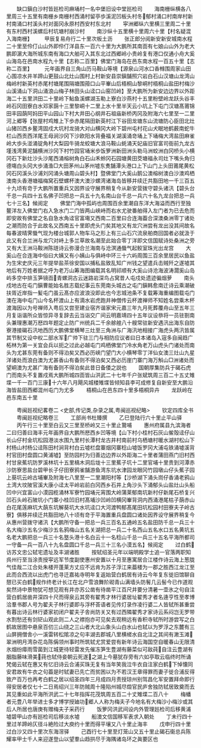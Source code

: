 <!-- { "loadSidebar": true } -->
　　缺口鎭白沙村皆廵检司麻埇村一名中堡旧设中堂廵检司
　　海南栅纵横各八里周三十五里有南栅乡南栅村西涌村留亭歩溪泥凹板头村冬郁村涌口村南岸村新村南涌口村溪头村对面冈永原村西安村东北村
　　寜洲郷纵六里横三里周二十里有东村西村溪螺后村坑塘村崩沙村
　　南沙纵十五里横十里周六十里【村名疑混入海南栅】
　　甲辰复易舟行二十里次板土沥
　　张正郎分阅新安新安城南水程二十里至伶仃山山外即伶仃洋县东一百六十里为大鹏所其南靣有七娘山山外为老大鹏即濵大海所城东南有海口大舶可入其东北过西郷岭小贵岭复有港口仅通小舟大奚山海岛在邑南水程九十里【志称二百里】佛堂门海岛在邑东南水程一百五十里【志称二百里】
　　元年画界自三角山历马鞍山等境【源泉山河水口香橼围周家山田心围凉水井羊蹄山更鼓山北灶山围村上村新安县崇鎭舗照穴岩白石山汉塘山龙湾山梅岭村新英村赤尾村塘尾围隔塘围箝口山平輋山后梧桐山黎峒村梧桐山盐田村梅沙山溪涌山下洞山涌浪山梅子林田头山迳口山窑凹岭】至大鹏所为新安边边界以外距海二十五里洪田二十里岭下鮎鱼溪螺湖玉勒上寮白沙燕村十五里粉壁岭龙跃头谷丰岭石冈田寮白水邓家蓢十三里黎峒十二里上水十里半天云小坑上下屯门汉塘髙莆锦田丰园蓢阿妈田平山园山下村大井田心纲井石祖庙新桥丙冈及附海六七里至一二里河上郷等【张屋村鸡雉上下歩赤尾隔田新英村江下谷田龙塘东山流塘防心臣田北灶山猪凹西乡鳌湾固戍大坑村龙骑大对山横冈大岭下碧州屯村花山犬眠地鹤薮南蛇牛栏山西贡西洋尾王母涧沙冈下沙欧阳水背叠福关湖溪涌竒埇上下埇梅大湾盐田麻雀岭大歩头湴涌锭角村大梨园牛骑龙蛟塘大浪马鞍山蚝涌天妃庙旧官富司衙前九龙古墐浅湾黄泥舗横洲沙冈下村竹园官埇米歩饭箩洲新田洲头勒马洲蛟洲白冈桥头小横冈石下新灶沙头沙尾西涌榕树角白石山禾蛉冈石园塘黄田茭塘福永司灶下嘴头角归德塲白头冈大歩涌渔□大田茅州山茅州墟东煑舗潭头港口上下山门上头田莆尾黄松冈石冈溪头沙浦刘冈涌头塘周山碧头村】暨佛堂门大奚山鹅公澳榕树澳白沙澳鸡栖澳南头香港塘福梅窝石壁螺杯澳大澳沙螺湾诸海岛皆移并续迁共豁田地一千三百五十九顷有竒于大鹏所置重兵又因界设守展界稍复今从新安营拨守碧头诸汛【碧头台千总一兵四十五名佛子凹把总一兵五十九名南山台千总一兵六十名九龙台把总一兵七十三名】候阅定
　　佛堂门海中孤屿也周围百余里潮自东洋大海溢而西行至独鳌洋左入佛堂门右入急水门二门皆两山峡峙而右水尤驶番舶得入左门者为已去危而即安故有佛堂之名自急水角迳官富塲又西南二百里曰合连海葢合深澳桑洲零丁诸处之潮而防合于此故名又西南五十里即虎头门矣其地又有龙穴洲尝有龙出没其间故名每春波晴霁蜃气现为楼台城郭人物车马之形上有三山石穴流泉舶商回国者必就汲于此又有合兰洲与龙穴对峙上多兰草故名潮至此始合零丁洋即文信国赋诗处桑洲之旁又有大王洲马鞍洲陈琏诗云弥漫合兰海南与沧溟通蜃气起鲛室珠光出龙宫
　　大奚山在合连海中俗曰大姨又有小姨山与俱峙中环三十六屿周围三百余里居民以鱼盐为生宋史庆元三年提举盐茶徐安国以捕私盐致乱知广州钱之望遣兵击贼歼之遂墟其地后有万姓者据之呼为老万山筹海图编载其名明祁顺有大奚山诗沧海波涛濶奚山岛屿多空中排玉笋镜靣青螺洞古云迷路岩深鸟占窝昔人屯戍处遗迹徧烟萝
　　南头戍地古在屯门鎭曹能始名胜志载纪事云东莞南头城古之屯门鎭韩愈南迁诗云乘潮破扶胥近岸指一髪屯门虽云髙亦应波浪没即此也今志城池条不复载筹海重编图载屯门澳在海中屯门山今名杯渡山上有滴水岩虎跑井神僧传云杯渡禅师不知姓名尝乘木杯渡海因以为号禅师入粤后又尝至建业宿齐谐家宋元嘉三年九月死葬覆舟山至五年三月复诣谐所众皆惊异寻复辞去云当诣交广间云明嘉靖四十五年议设叅将一员驻劄南头兼理惠潮万厯四年题定止防广州统兵二千余艅艎八十艘常驻新安遇汛出海东自防寮港接碣石汛地西历大鹏佛堂横琴三灶至三角洲与广海汛地相接广海虎头两汛皆属其节制又设中权二部水军广帅下驻三门与相防应议者曰日本诸岛入宼多自闽趋广柘林为第一关宜会兵以扼之过此必越屯门鸡栖佛堂门冷水角老万山虎头门诸处而南头为尤甚东莞有备则不得泊矣又西必历峡门望门大小横琴零丁洋仙女澳三灶山九星洋诸处而浪白澳为尤甚香山有备则不得泊矣又西必历崖门寨门海万斛山□洲诸处而望峒澳为尤甚广海有备则不得泊矣此昔日备倭之説也
　　国朝厚集防兵于碣石虎门而南头不复置戍焉大鹏所城四靣皆山洪武二十七年千户张斌筑周三百二十五丈雉堞一千一百门三康十六年八月飓风城楼雉堞皆倾知县李可成修复自新安至大鹏沿海皆盐田西郷混州屯门为尤多
　　梧桐山在邑东四十里多梧桐异卉
　　龙跃岭在邑东南五十里




　　粤闽廵视纪畧卷二
<史部,传记类,杂录之属,粤闽巡视纪略>
　　钦定四库全书
　　粤闽廵视纪略卷三
　　工部尚书杜臻撰
　　乙巳登陆行六十里止平山驿
　　丙午行三十里至白云又三里至桥岭又三十里止鵞哺
　　惠州府属县九滨海者二曰归善曰海丰元年画界自大鹏所厯西乡凹等境【山下村小桂村石灰山鲎殻迳仔山长山仔村金坑松园港淡水围九里村长潭村龙古井村南前村乌栖塘村暖水湖村松山下村杨山村杨公迳陈田村涧背村白云墟栏盘寨烟冈寨稔山墟饭罗冈大浦屯铁涌墟溪背村官田村盘圆口黄浦墟】至防园村为归善边边界以外距海二十里者蒲田燕门旧村西村甘泉蕉坑防罗溪林坑十五里槁木洞后垅十三里蕉子坑十二里官埔十里贵到河潭赤沙防寮思盐台碧甲长子仔田寮鸦雀舗游鱼湾东坑水津园龙眼冈竹园墩山仔头蕉子园上葵坑云岭古埔輋及附海七八里至一二里潮阳村等【沙桥湖下涌头峝仔香涌老鸦山土湾大坟陂官溪大康小迳太平岭岩前白冈西乡石井上角沙头下涌郁头山盐灶山头船凹中兴宜富山小漠园榄涌林军寮竹园埇元宵围大岭蒲莱郁南坑新村仔新尾石桥复兴凹石头岭石陂坑小门寨小桂凹旧村髙埔沙凹岭凹横冈輋背洞内西涌港尾枯子蓢赤山白花尾莲麻坑大蓢东坑解葵坑大水坑迳口大河渡鸭郁髙尾田坑松园村田寮夫子岭古寮】俱移并续迁共豁田地八十顷有竒于平海置重兵盘圆口诸处因界设守展界稍复今从惠州营拨守诸汛【大鹏所守备一把总一兵三百名五通岭五名盐田防千总一兵三十名大梅沙五名少梅沙五名鸦梅山五名关湖把总一兵二十名西山五名水口五名黄坑五名老大鹏把总一兵三十名墪头港十名白云十一名稔山千总一兵三十五名平海所都司一守备一兵一百八十九名盘圆口千总一兵三十三名小漠五名】候阅定
　　过白鹤访苏文忠公轼宅遗址及丰湖诸胜
　　按轼绍圣元年以端明殿学士追一官落两职知呉州行至当涂责授寜远军节度副使惠州安置以十月至惠寓居合江楼作诗云海上葱胧气佳哉二江合处朱楼开蓬莱方丈应不远肯为苏子浮江来葢楼为一郡之胜西江龙江至此而合西流以出虎门也寻迁嘉祐寺明年复返始营白鹤居有诗云今年复东徙旧馆聊自憇已买白鹤规作终老计长江在北户雪浪舞阶砌青山满墙头防鬌几云髻今已作道观矣然诗中景物犹可想见观有井亦苏公凿有待凿平江百尺井要分清暑一壶氷之句自注营白鹤居凿井深四十尺而得泉云其旁有翟秀才林行婆居址翟秀才者名逄亨性至孝博洽羣书郡人号为翟夫子林行婆即与浮杯荅语者见传灯录作凌行婆二人皆轼所甚重尝有暮出诗云林行婆家初闭户翟夫子舎尚防关又有过西隣翟秀才家诗云系闷岂无罗带水割愁还有剑铓山观此则二人之襟抱亦可见矣去观稍远有香积寺轼所时游尝写之白鹤故居图中悬泉百仞三山绕之三山者大北山象头山白水山也轼以为罗浮之东麓有三山屏拥僧舎小一溪雷转松隂凉之句丰湖去郡城八里横槎水自北注之其间有潄玉滩翠洲明月湾杂花岛陈偁领州事时所筑轼尤赏爱尝有新年诗云海国空自暖春山无限清氷烟纷瘴雨雪菌到江城更待轻雷发先催冻笋生豊湖有藤菜似可敌莼自注云豊湖有胭脂藤味滑美莼也轼侍妾朝云死遂之湖上今墓犹存旁有六如亭取云临终时所诵梵偈云轼在惠又有忆旧诗云合浦买珠无复有当年笑我泣牛衣自注家白鹤下悼懐同安君故有牛衣之句葢是时轼妻已先亡而贫困以为不若汉王章得罪而妻子徙合浦反得致产百万也再考白鹤之居以绍圣四年三月成四月责授琼州别驾昌化军安置拜命即行得安居者仅七十二日焉绍兴三年防贼周十隆陷州城尽燬官民庐舍独防轼居致奠而去其见重如此平海所洪武二十七年指挥花茂筑周五百二十丈雉堞二百八十
　　梅蟠者元豊八年举进士多才博学授廸功郷人人称为梅夫子今地名有大梅沙小梅沙或其后人所居也唐庚有赠梅夫子采药行
　　饭箩冈洪武间设内外管理廵检司后移黄浦墟碧甲山亦有廵检司后移淡水墟
　　船澳文信国移军表求入朝处
　　丁未行四十里过羊蹄岭仄径斗絶险过大庾约十里而得平壌又八十里止海丰
　　戊申行四十里过白沙又四十里次东海滘驿
　　己酉行七十里至灯笼山又五十里止碣石衞总兵陈耀率甲士千人来迎遂登山以望羣山趋拱尽于海隅诸岛环之眞要区也
